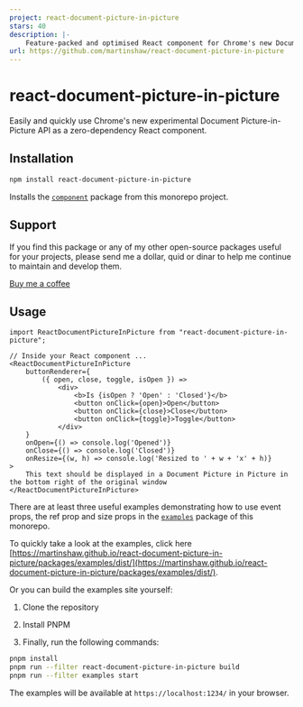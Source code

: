 ```yaml
---
project: react-document-picture-in-picture
stars: 40
description: |-
    Feature-packed and optimised React component for Chrome's new Document Picture-in-Picture API
url: https://github.com/martinshaw/react-document-picture-in-picture
---
```


# react-document-picture-in-picture

Easily and quickly use Chrome's new experimental Document Picture-in-Picture API as a zero-dependency React component.

## Installation

```bash
npm install react-document-picture-in-picture
```

Installs the [`component`](https://github.com/martinshaw/react-document-picture-in-picture/tree/master/packages/component) package from this monorepo project.

## Support 

If you find this package or any of my other open-source packages useful for your projects, please send me a dollar, quid or dinar to help me continue to maintain and develop them. 

[Buy me a coffee](https://www.buymeacoffee.com/lfbehjxudv)

## Usage

```tsx
import ReactDocumentPictureInPicture from "react-document-picture-in-picture";

// Inside your React component ...
<ReactDocumentPictureInPicture
    buttonRenderer={
        ({ open, close, toggle, isOpen }) => 
            <div>
                <b>Is {isOpen ? 'Open' : 'Closed'}</b>
                <button onClick={open}>Open</button>
                <button onClick={close}>Close</button>
                <button onClick={toggle}>Toggle</button>
            </div>
    }
    onOpen={() => console.log('Opened')}
    onClose={() => console.log('Closed')}
    onResize={(w, h) => console.log('Resized to ' + w + 'x' + h)}
>
    This text should be displayed in a Document Picture in Picture in the bottom right of the original window
</ReactDocumentPictureInPicture>

```

There are at least three useful examples demonstrating how to use event props, the ref prop and size props in the [`examples`](https://github.com/martinshaw/react-document-picture-in-picture/tree/master/packages/examples) package of this monorepo.

To quickly take a look at the examples, click here [https://martinshaw.github.io/react-document-picture-in-picture/packages/examples/dist/](https://martinshaw.github.io/react-document-picture-in-picture/packages/examples/dist/).

Or you can build the examples site yourself:

1. Clone the repository

2. Install PNPM

3. Finally, run the following commands:

```bash
pnpm install 
pnpm run --filter react-document-picture-in-picture build
pnpm run --filter examples start
```

The examples will be available at `https://localhost:1234/` in your browser.


